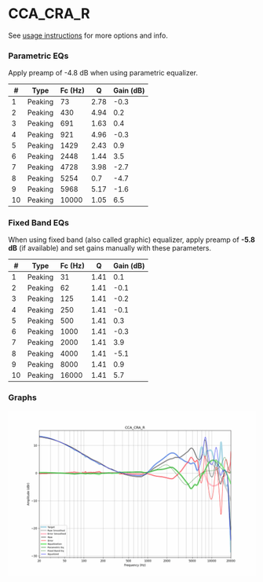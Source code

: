 # CCA_CRA_R
See [usage instructions](https://github.com/jaakkopasanen/AutoEq#usage) for more options and info.

### Parametric EQs
Apply preamp of -4.8 dB when using parametric equalizer.

|   # | Type    |   Fc (Hz) |    Q |   Gain (dB) |
|-----|---------|-----------|------|-------------|
|   1 | Peaking |        73 | 2.78 |        -0.3 |
|   2 | Peaking |       430 | 4.94 |         0.2 |
|   3 | Peaking |       691 | 1.63 |         0.4 |
|   4 | Peaking |       921 | 4.96 |        -0.3 |
|   5 | Peaking |      1429 | 2.43 |         0.9 |
|   6 | Peaking |      2448 | 1.44 |         3.5 |
|   7 | Peaking |      4728 | 3.98 |        -2.7 |
|   8 | Peaking |      5254 | 0.7  |        -4.7 |
|   9 | Peaking |      5968 | 5.17 |        -1.6 |
|  10 | Peaking |     10000 | 1.05 |         6.5 |

### Fixed Band EQs
When using fixed band (also called graphic) equalizer, apply preamp of **-5.8 dB** (if available) and set gains manually with these parameters.

|   # | Type    |   Fc (Hz) |    Q |   Gain (dB) |
|-----|---------|-----------|------|-------------|
|   1 | Peaking |        31 | 1.41 |         0.1 |
|   2 | Peaking |        62 | 1.41 |        -0.1 |
|   3 | Peaking |       125 | 1.41 |        -0.2 |
|   4 | Peaking |       250 | 1.41 |        -0.1 |
|   5 | Peaking |       500 | 1.41 |         0.3 |
|   6 | Peaking |      1000 | 1.41 |        -0.3 |
|   7 | Peaking |      2000 | 1.41 |         3.9 |
|   8 | Peaking |      4000 | 1.41 |        -5.1 |
|   9 | Peaking |      8000 | 1.41 |         0.9 |
|  10 | Peaking |     16000 | 1.41 |         5.7 |

### Graphs
![](./CCA_CRA_R.png)
